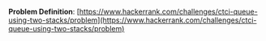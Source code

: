 **Problem Definition**:
[https://www.hackerrank.com/challenges/ctci-queue-using-two-stacks/problem](https://www.hackerrank.com/challenges/ctci-queue-using-two-stacks/problem)
